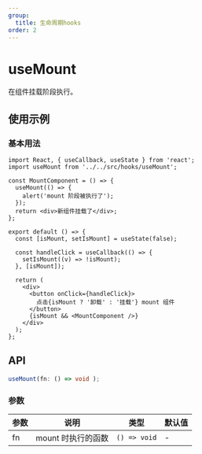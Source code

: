 ```yaml
---
group:
  title: 生命周期hooks
order: 2
---
```


# useMount

在组件挂载阶段执行。

## 使用示例

### 基本用法

```tsx
import React, { useCallback, useState } from 'react';
import useMount from '../../src/hooks/useMount';

const MountComponent = () => {
  useMount(() => {
    alert('mount 阶段被执行了');
  });
  return <div>新组件挂载了</div>;
};

export default () => {
  const [isMount, setIsMount] = useState(false);

  const handleClick = useCallback(() => {
    setIsMount((v) => !isMount);
  }, [isMount]);

  return (
    <div>
      <button onClick={handleClick}>
        点击{isMount ? '卸载' : '挂载'} mount 组件
      </button>
      {isMount && <MountComponent />}
    </div>
  );
};
```

## API

```ts
useMount(fn: () => void );
```

### 参数

| 参数 | 说明               | 类型         | 默认值 |
| ---- | ------------------ | ------------ | ------ |
| fn   | mount 时执行的函数 | `() => void` | -      |
